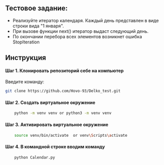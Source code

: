 ## Тестовое задание:
- Реализуйте итератор календаря. Каждый день представлен в виде строки вида "1 января".
- При вызове функции next() итератор выдаст следующий день. 
- По окончании перебора всех элементов возникнет ошибка StopIteration

## Инструкция

#### Шаг 1. Клонировать репозиторий себе на компьютер
Введите команду:
```bash
git clone https://github.com/Hovo-93/Delko_test.git
```
#### Шаг 2. Создать виртуальное окружение
```bash
    python -m venv venv or python3 -m venv venv
```
#### Шаг 3. Активировать виртуальное окружение
```bash
    source venv/bin/activate  or venv\Scripts\activate

```

#### Шаг 4. В командной строке вводим команду
```bash
    python Calendar.py
```